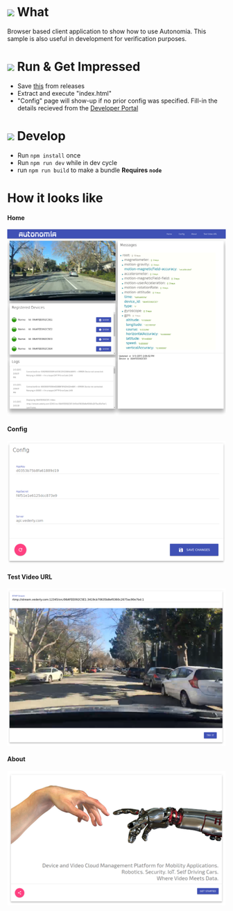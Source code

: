 
# ![](https://storage.googleapis.com/material-icons/external-assets/v4/icons/svg/ic_info_outline_black_24px.svg) What
Browser based client application to show how to use Autonomia.
This sample is also useful in development for verification purposes.

# ![](https://storage.googleapis.com/material-icons/external-assets/v4/icons/svg/ic_file_download_black_24px.svg) Run & Get Impressed
- Save [this](https://github.com/Autonomia/Autonomia-Client-Sample-Browser/releases/download/v1.0/Autonomia-Client-Sample-Browser.zip) from releases
- Extract and execute "index.html"
- "Config" page will show-up if no prior config was specified. Fill-in the details recieved from the [Developer Portal](https://developer.autonomia.io)

# ![](https://storage.googleapis.com/material-icons/external-assets/v4/icons/svg/ic_code_black_24px.svg) Develop
- Run `npm install` once
- Run `npm run dev` while in dev cycle
- run `npm run build` to make a bundle
__Requires `node`__



# How it looks like
#### Home
![Home](screens/Home.png?raw=true "Home")
#### Config
![Config](screens/Config.png?raw=true "Config")
#### Test Video URL
![Test Video URL](screens/TestVideoUrl.png?raw=true "Test Video URL")
#### About
![About](screens/About.png?raw=true "Config")
